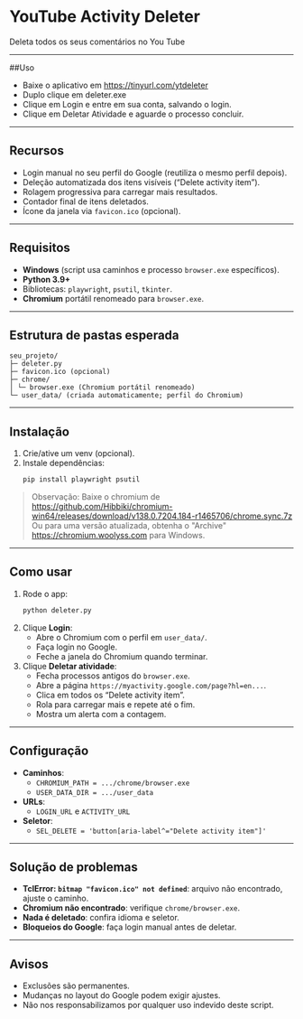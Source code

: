# YouTube Activity Deleter

Deleta todos os seus comentários no You Tube

---
##Uso

- Baixe o aplicativo em https://tinyurl.com/ytdeleter
- Duplo clique em deleter.exe
- Clique em Login e entre em sua conta, salvando o login.
- Clique em Deletar Atividade e aguarde o processo concluir.


---

## Recursos
- Login manual no seu perfil do Google (reutiliza o mesmo perfil depois).
- Deleção automatizada dos itens visíveis (“Delete activity item”).
- Rolagem progressiva para carregar mais resultados.
- Contador final de itens deletados.
- Ícone da janela via `favicon.ico` (opcional).

---

## Requisitos
- **Windows** (script usa caminhos e processo `browser.exe` específicos).
- **Python 3.9+**  
- Bibliotecas: `playwright`, `psutil`, `tkinter`.
- **Chromium** portátil renomeado para `browser.exe`.

---

## Estrutura de pastas esperada
```
seu_projeto/
├─ deleter.py
├─ favicon.ico (opcional)
├─ chrome/
│ └─ browser.exe (Chromium portátil renomeado)
└─ user_data/ (criada automaticamente; perfil do Chromium)
```

---

## Instalação
1. Crie/ative um venv (opcional).  
2. Instale dependências:
    ```bash
    pip install playwright psutil
    ```

> Observação: Baixe o chromium de https://github.com/Hibbiki/chromium-win64/releases/download/v138.0.7204.184-r1465706/chrome.sync.7z
Ou para uma versão atualizada, obtenha o "Archive" https://chromium.woolyss.com para Windows.

---

## Como usar
1. Rode o app:  
    ```bash
    python deleter.py
    ```
2. Clique **Login**:
   - Abre o Chromium com o perfil em `user_data/`.
   - Faça login no Google.
   - Feche a janela do Chromium quando terminar.
3. Clique **Deletar atividade**:
   - Fecha processos antigos do `browser.exe`.
   - Abre a página `https://myactivity.google.com/page?hl=en...`.
   - Clica em todos os “Delete activity item”.
   - Rola para carregar mais e repete até o fim.
   - Mostra um alerta com a contagem.

---

## Configuração
- **Caminhos**:
  - `CHROMIUM_PATH = .../chrome/browser.exe`
  - `USER_DATA_DIR = .../user_data`
- **URLs**:
  - `LOGIN_URL` e `ACTIVITY_URL`
- **Seletor**:
  - `SEL_DELETE = 'button[aria-label^="Delete activity item"]'`

---

## Solução de problemas
- **TclError: `bitmap "favicon.ico" not defined`**: arquivo não encontrado, ajuste o caminho.
- **Chromium não encontrado**: verifique `chrome/browser.exe`.
- **Nada é deletado**: confira idioma e seletor.
- **Bloqueios do Google**: faça login manual antes de deletar.

---

## Avisos
- Exclusões são permanentes.
- Mudanças no layout do Google podem exigir ajustes.
- Não nos responsabilizamos por qualquer uso indevido deste script.


